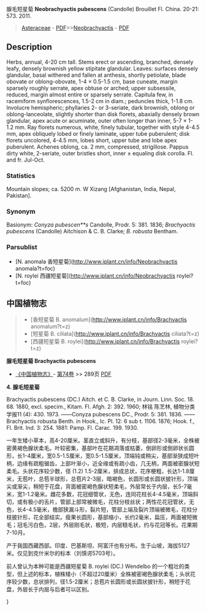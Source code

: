 腺毛短星菊 **Neobrachyactis pubescens** (Candolle) Brouillet Fl. China. 20-21: 573. 2011.

> [Asteraceae](http://www.iplant.cn/info/Asteraceae?t=foc) - [PDF](http://www.iplant.cn/foc/pdf/Asteraceae.pdf)>>[Neobrachyactis](http://www.iplant.cn/info/Neobrachyactis?t=foc) - [PDF](http://www.iplant.cn/foc/pdf/Neobrachyactis.pdf)

## Description

Herbs, annual, 4-20 cm tall. Stems erect or ascending, branched, densely leafy, densely brownish yellow stipitate glandular. Leaves: surfaces densely glandular, basal withered and fallen at anthesis, shortly petiolate, blade obovate or oblong-obovate, 1-4 × 0.5-1.5 cm, base cuneate, margin sparsely roughly serrate, apex obtuse or arched; upper subsessile, reduced, margin almost entire or sparsely serrate. Capitula few, in racemiform synflorescences, 1.5-2 cm in diam.; peduncles thick, 1-1.8 cm. Involucre hemispheric; phyllaries 2- or 3-seriate, dark brownish, oblong or oblong-lanceolate, slightly shorter than disk florets, abaxially densely brown glandular, apex acute or acuminate, outer often longer than inner, 5-7 × 1-1.2 mm. Ray florets numerous, white, finely tubular, together with style 4-4.5 mm, apex obliquely lobed or finely laminate, upper tube puberulent; disk florets uncolored, 4-4.5 mm, lobes short, upper tube and lobe apex puberulent. Achenes oblong, ca. 2 mm, compressed, strigillose. Pappus dirty white, 2-seriate, outer bristles short, inner ± equaling disk corolla. Fl. and fr. Jul-Oct.

### Statistics
Mountain slopes; ca. 5200 m. W Xizang [Afghanistan, India, Nepal, Pakistan].

### Synonym
Basionym: *Conyza pubescen**s* Candolle, Prodr. 5: 381. 1836; *Brachyactis pubescens* (Candolle) Aitchison & C. B. Clarke; *B. robusta* Bentham.

### Parsublist

* [N.  anomala  香短星菊](http://www.iplant.cn/info/Neobrachyactis anomala?t=foc)
* [N.  roylei  西疆短星菊](http://www.iplant.cn/info/Neobrachyactis roylei?t=foc)

## 中国植物志

> * [香短星菊  B.  anomalum](http://www.iplant.cn/info/Brachyactis anomalum?t=z)
> * [短星菊  B.  ciliata](http://www.iplant.cn/info/Brachyactis ciliata?t=z)
> * [西疆短星菊  B.  roylei](http://www.iplant.cn/info/Brachyactis roylei?t=z)

**腺毛短星菊 Brachyactis pubescens**

* [《中国植物志》](http://www.iplant.cn/frps)- [第74卷](http://www.iplant.cn/frps/vol/74) >> 289页 [PDF](http://www.iplant.cn/frps/pdf/74/289.PDF)

**4. 腺毛短星菊**

Brachyactis pubescens (DC.) Aitch. et C. B. Clarke, in Journ. Linn. Soc. 18. 68. 1880, excl. specim., Kitam. Fl. Afgh. 2: 392. 1960; 林铭 陈艺林, 植物分类学报11 (4): 430. 1973. ——Conyza pubescens DC., Prodr. 5: 381. 1836. ——Brachyactis robusta Benth. in Hook., Ic. Pl. 12: 6 sub t. 1106. 1876; Hook. f., Fl. Brit. Ind. 3: 254. 1881: Pamp. Fl. Carac. 199. 1930.

一年生矮小草本，高4-20厘米。茎直立或斜升，有分枝，基部径2-3毫米，全株被密黄褐色腺状柔毛。叶较密集，基部叶在花期凋落或枯萎，倒卵形或倒卵状长圆形，长1-4厘米，宽0.5-1.5厘米，宽0.5-1.5厘米，顶端钝或稍尖，基部渐狭成短叶柄，边缘有疏粗锯齿，上部叶渐小，近全缘或有疏小齿，几无柄，两面被密腺状短柔毛。头状花序较少数，径 (1.2) 1.5-2厘米，排成总状，花序梗粗，长达1-1.8厘米，无苞叶，总苞半球形，总苞片2-3层，暗褐色，长圆形或长圆状披针形，顶端尖或渐尖，稍短于花盘，背面被密褐色腺状短柔毛，外层常长于内层，长5-7毫米，宽1-1.2毫米。雌花多数，花冠细管状，无色，连同花柱长4-4.5毫米，顶端斜切，或有极小的舌片，管部上部常被微毛，花柱分枝丝状；两性花花冠管状，无色，长4-4.5毫米，檐部狭漏斗形，裂片短，管部上端及裂片顶端被微毛，花柱分枝披针形，花全部结实。瘦果长圆形，基部缩小，长约2毫米，扁压，两面被短微毛；冠毛污白色，2层，外层刚毛状，极短，内层糙毛状，约与花冠等长。花果期7-10月。

产于我国西藏西部。印度、巴基斯坦、阿富汗也有分布。生于山坡，海拔5127米。仅见到克什米尔的标本（刘慎谔5703号）。

前人曾认为本种可能是西疆短星菊 B. roylei (DC.) Wendelbo 的一个粗壮的类型，但上述的标本，植株矮小（不超过20厘米）全株被密褐色腺状柔毛；头状花序较少数，总状排列，径1.5-2厘米；总苞片长圆形或长圆状披针形，稍短于花盘，外层长于内层与后者可以区别。

}
